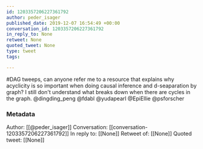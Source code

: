 ```yaml
---
id: 1203357206227361792
author: peder_isager
published_date: 2019-12-07 16:54:49 +00:00
conversation_id: 1203357206227361792
in_reply_to: None
retweet: None
quoted_tweet: None
type: tweet
tags:

---
```


#DAG tweeps, can anyone refer me to a resource that explains why acyclicity is so important when doing causal inference and d-seaparation by graph? I still don't understand what breaks down when there are cycles in the graph.
@dingding_peng @fdabl @yudapearl @EpiEllie @psforscher

### Metadata

Author: [[@peder_isager]]
Conversation: [[conversation-1203357206227361792]]
In reply to: [[None]]
Retweet of: [[None]]
Quoted tweet: [[None]]
